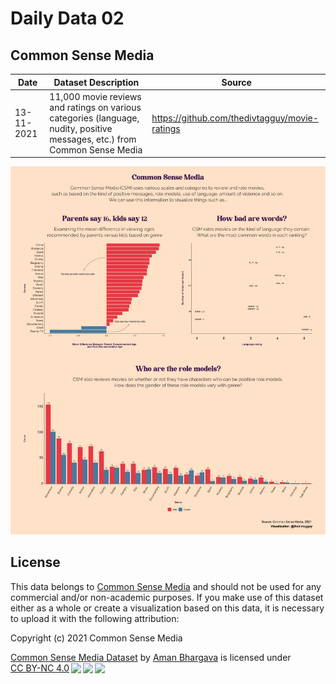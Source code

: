 # Daily Data 02
## Common Sense Media

| Date       	| Dataset Description                                                                                                	| Source                                                                                              	|
|------------	|--------------------------------------------------------------------------------------------------------------------	|-----------------------------------------------------------------------------------------------------	|
| 13-11-2021 	| 11,000 movie reviews and ratings on various categories (language, nudity, positive messages, etc.) from Common Sense Media 	| https://github.com/thedivtagguy/movie-ratings 	|

![graph showing visualization of common sense media data](common_sense.png "Common Sense Media Viz")


## License 

This data belongs to [Common Sense Media](commonsensemedia.org) and should not be used for any commercial and/or non-academic purposes. If you make use of this dataset either as a whole or create a visualization based on this data, it is necessary to upload it with the following attribution: 

Copyright (c) 2021 Common Sense Media
<p xmlns:cc="http://creativecommons.org/ns#" xmlns:dct="http://purl.org/dc/terms/"><a property="dct:title" rel="cc:attributionURL" href="https://github.com/thedivtagguy/movie-ratings">Common Sense Media Dataset</a> by <a rel="cc:attributionURL dct:creator" property="cc:attributionName" href="https://github.com/thedivtagguy/">Aman Bhargava</a> is licensed under <a href="http://creativecommons.org/licenses/by-nc/4.0/?ref=chooser-v1" target="_blank" rel="license noopener noreferrer" style="display:inline-block;">CC BY-NC 4.0<img style="height:22px!important;margin-left:3px;vertical-align:text-bottom;" src="https://mirrors.creativecommons.org/presskit/icons/cc.svg?ref=chooser-v1"><img style="height:22px!important;margin-left:3px;vertical-align:text-bottom;" src="https://mirrors.creativecommons.org/presskit/icons/by.svg?ref=chooser-v1"><img style="height:22px!important;margin-left:3px;vertical-align:text-bottom;" src="https://mirrors.creativecommons.org/presskit/icons/nc.svg?ref=chooser-v1"></a></p>